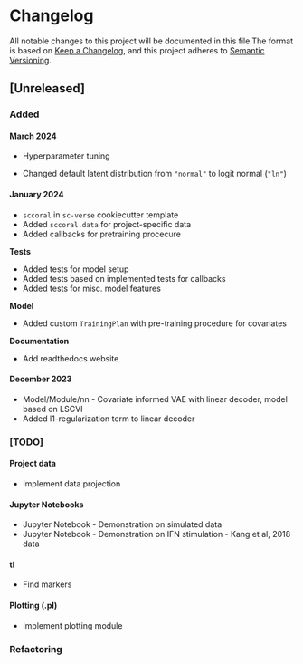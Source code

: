 # Changelog

All notable changes to this project will be documented in this file.The format is based on [Keep a Changelog][],
and this project adheres to [Semantic Versioning][].

[keep a changelog]: https://keepachangelog.com/en/1.0.0/
[semantic versioning]: https://semver.org/spec/v2.0.0.html

## [Unreleased]

### Added

#### March 2024

-   Hyperparameter tuning

-   Changed default latent distribution from `"normal"` to logit normal (`"ln"`)

#### January 2024

-   `sccoral` in `sc-verse` cookiecutter template
-   Added `sccoral.data` for project-specific data
-   Added callbacks for pretraining procecure

**Tests**

-   Added tests for model setup
-   Added tests based on implemented tests for callbacks
-   Added tests for misc. model features

**Model**

-   Added custom `TrainingPlan` with pre-training procedure for covariates

**Documentation**

-   Add readthedocs website

#### December 2023

-   Model/Module/nn - Covariate informed VAE with linear decoder, model based on LSCVI
-   Added l1-regularization term to linear decoder

### [TODO]

#### Project data 
-   Implement data projection

#### Jupyter Notebooks

-   Jupyter Notebook - Demonstration on simulated data
-   Jupyter Notebook - Demonstration on IFN stimulation - Kang et al, 2018 data

#### tl

-   Find markers

#### Plotting (.pl)

-   Implement plotting module

### Refactoring

<!-- #### Tools (.tl)  -->
